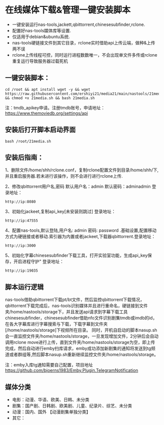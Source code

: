 # 在线媒体下载&管理一键安装脚本
- 一键安装运行nas-tools,jackett,qbittorrent,chinesesubfinder,rclone.
- 配置好nas-tools媒体库等设置.
- 仅适用于debian&ubuntu系统.
- nas-tools硬链接文件到其它目录，rclone实时借助api上传云端，做种&上传两不误
- rclone上传线程可控，同时运行进程数数唯一，不会出现单文件多传或rclone重复运行导致服务器过载死机

## 一键安装脚本：
```
cd /root && apt install wget -y && wget https://raw.githubusercontent.com/ershiyi21/media21/main/nastools/21media.sh && chmod +x 21media.sh && bash 21media.sh
```

 注：tmdb_apikey申请。注册tmdb账号，申请地址：https://www.themoviedb.org/settings/api

## 安装后打开脚本启动界面
```
bash /root/21media.sh
```
## 安装后指南：

1、删除文件/home/shh/rclone.conf，复制rclone配置文件到目录/home/shh/下,并且重启服务器.若未进行该操作，则不会进行进行rclone上传.

2、修改qbittorrent用户名,密码
默认用户名：admin 默认密码：adminadmin 登录地址：
```
http://ip:8080
```
3、初始化jackeet,复制api_key[未安装则跳过] 登录地址：
```
http://ip:47555
```
4、配置nas-tools,默认登陆,用户名: admin 密码: password .基础设置,配置移动方式为硬链接或者移动.索引器为内置或者jackeet,下载器qbittorrent.登录地址：
```
http://ip:3000
```
5、初始化字幕chinesesubfinder下载工具，打开实验室功能，生成api_key保存，开启进程守护" 登录地址：
```
http://ip:19035
```
## 脚本运行逻辑
nas-tools借助qbittorrent下载pt/bt文件，然后监控qbittorrent下载情况，qbittorrent下载完成后，nas-tools识别媒体并且进行重命名，硬链接到文件夹/home/nastools/storage下，并且发送api请求到字幕下载工具chinesesubfinder，chinesesubfinder借助nfo文件识别剧集tmdb或imdb的id，在各大字幕库进行字幕搜索与下载，下载字幕到文件夹[/home/nastools/storage]下视频所在目录。
同时，开机自启动的脚本nasup.sh会一直监控文件夹/home/nastools/storage，一旦发现增加文件，2分钟后会自动调用rclone move进行上传，直到文件夹/home/nastools/storage为空，即上传完成，然后自动进行emby扫库请求，emby成功添加新剧集的通知将发送到tg频道或者群组等,然后脚本nasup.sh重新继续监控文件夹/home/nastools/storage。

注：emby入库tg通知需要自己配置，项目地址 https://github.com/bjoerns1983/Emby.Plugin.TelegramNotification

## 媒体分类
- 电影：动漫、华语、欧美、日韩、未分类
- 剧集：国产剧、日韩剧、欧美剧、儿童、纪录片、综艺、未分类
- 动漫：国内、国外 【动漫剧集单独分类】
- 其它： 
